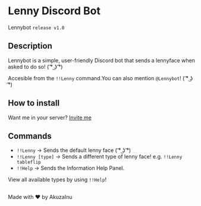 # Lenny Discord Bot
Lennybot `release v1.0`

## Description
Lennybot is a simple, user-friendly Discord bot that sends a lennyface when asked to do so! 
( ͡° ͜ʖ ͡°)

Accesible from the `!!Lenny` command.You can also mention `@Lennybot`! ( ͡° ͜ʖ ͡°)

## How to install
Want me in your server? [Invite me](https://discord.com/api/oauth2/authorize?client_id=973693504544964718&permissions=8&scope=bot)

## Commands
- `!!Lenny` -> Sends the default lenny face ( ͡° ͜ʖ ͡°)
- `!!Lenny [type]` -> Sends a different type of lenny face! e.g. `!!Lenny tableflip`
- `!!Help` -> Sends the Information Help Panel.

View all available types by using `!!Help`!

##
Made with :heart: by AkuzaInu
